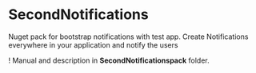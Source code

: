 # SecondNotifications
Nuget pack for bootstrap notifications with test app.
Create Notifications everywhere in your application and notify the users

! Manual and description in  **SecondNotificationspack** folder.


